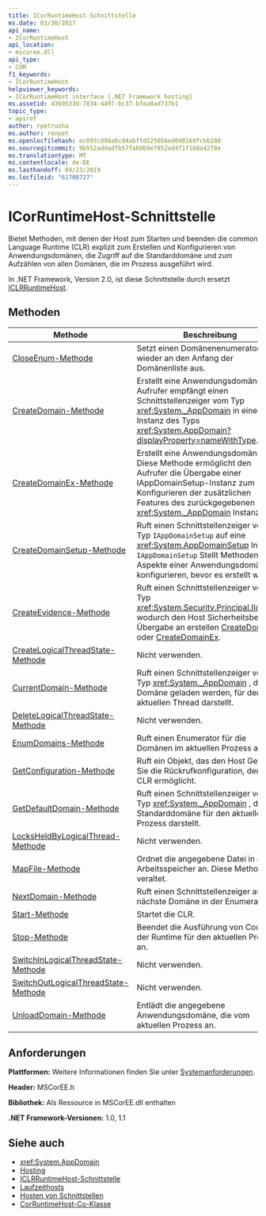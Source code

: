 ```yaml
---
title: ICorRuntimeHost-Schnittstelle
ms.date: 03/30/2017
api_name:
- ICorRuntimeHost
api_location:
- mscoree.dll
api_type:
- COM
f1_keywords:
- ICorRuntimeHost
helpviewer_keywords:
- ICorRuntimeHost interface [.NET Framework hosting]
ms.assetid: 4369533d-7834-4497-bc37-bfea0ad737b1
topic_type:
- apiref
author: rpetrusha
ms.author: ronpet
ms.openlocfilehash: ec893c898a6cd4abffd525056ed0d0169fcbb288
ms.sourcegitcommit: 9b552addadfb57fab0b9e7852ed4f1f1b8a42f8e
ms.translationtype: MT
ms.contentlocale: de-DE
ms.lasthandoff: 04/23/2019
ms.locfileid: "61700727"
---
```

# <a name="icorruntimehost-interface"></a>ICorRuntimeHost-Schnittstelle
Bietet Methoden, mit denen der Host zum Starten und beenden die common Language Runtime (CLR) explizit zum Erstellen und Konfigurieren von Anwendungsdomänen, die Zugriff auf die Standarddomäne und zum Aufzählen von allen Domänen, die im Prozess ausgeführt wird.  
  
 In .NET Framework, Version 2.0, ist diese Schnittstelle durch ersetzt [ICLRRuntimeHost](../../../../docs/framework/unmanaged-api/hosting/iclrruntimehost-interface.md).  
  
## <a name="methods"></a>Methoden  
  
|Methode|Beschreibung|  
|------------|-----------------|  
|[CloseEnum-Methode](../../../../docs/framework/unmanaged-api/hosting/icorruntimehost-closeenum-method.md)|Setzt einen Domänenenumerator wieder an den Anfang der Domänenliste aus.|  
|[CreateDomain-Methode](../../../../docs/framework/unmanaged-api/hosting/icorruntimehost-createdomain-method.md)|Erstellt eine Anwendungsdomäne. Der Aufrufer empfängt einen Schnittstellenzeiger vom Typ <xref:System._AppDomain> in eine Instanz des Typs <xref:System.AppDomain?displayProperty=nameWithType>.|  
|[CreateDomainEx-Methode](../../../../docs/framework/unmanaged-api/hosting/icorruntimehost-createdomainex-method.md)|Erstellt eine Anwendungsdomäne. Diese Methode ermöglicht den Aufrufer die Übergabe einer IAppDomainSetup-Instanz zum Konfigurieren der zusätzlichen Features des zurückgegebenen <xref:System._AppDomain> Instanz.|  
|[CreateDomainSetup-Methode](../../../../docs/framework/unmanaged-api/hosting/icorruntimehost-createdomainsetup-method.md)|Ruft einen Schnittstellenzeiger vom Typ `IAppDomainSetup` auf eine <xref:System.AppDomainSetup> Instanz. `IAppDomainSetup` Stellt Methoden zum Aspekte einer Anwendungsdomäne zu konfigurieren, bevor es erstellt wird.|  
|[CreateEvidence-Methode](../../../../docs/framework/unmanaged-api/hosting/icorruntimehost-createevidence-method.md)|Ruft einen Schnittstellenzeiger vom Typ <xref:System.Security.Principal.IIdentity>, wodurch den Host Sicherheitsbeweis Übergabe an erstellen [CreateDomain](../../../../docs/framework/unmanaged-api/hosting/icorruntimehost-createdomain-method.md) oder [CreateDomainEx](../../../../docs/framework/unmanaged-api/hosting/icorruntimehost-createdomainex-method.md).|  
|[CreateLogicalThreadState-Methode](../../../../docs/framework/unmanaged-api/hosting/icorruntimehost-createlogicalthreadstate-method.md)|Nicht verwenden.|  
|[CurrentDomain-Methode](../../../../docs/framework/unmanaged-api/hosting/icorruntimehost-currentdomain-method.md)|Ruft einen Schnittstellenzeiger vom Typ <xref:System._AppDomain> , das die Domäne geladen werden, für den aktuellen Thread darstellt.|  
|[DeleteLogicalThreadState-Methode](../../../../docs/framework/unmanaged-api/hosting/icorruntimehost-deletelogicalthreadstate-method.md)|Nicht verwenden.|  
|[EnumDomains-Methode](../../../../docs/framework/unmanaged-api/hosting/icorruntimehost-enumdomains-method.md)|Ruft einen Enumerator für die Domänen im aktuellen Prozess ab.|  
|[GetConfiguration-Methode](../../../../docs/framework/unmanaged-api/hosting/icorruntimehost-getconfiguration-method.md)|Ruft ein Objekt, das den Host Geben Sie die Rückrufkonfiguration, der die CLR ermöglicht.|  
|[GetDefaultDomain-Methode](../../../../docs/framework/unmanaged-api/hosting/icorruntimehost-getdefaultdomain-method.md)|Ruft einen Schnittstellenzeiger vom Typ <xref:System._AppDomain> , die die Standarddomäne für den aktuellen Prozess darstellt.|  
|[LocksHeldByLogicalThread-Methode](../../../../docs/framework/unmanaged-api/hosting/icorruntimehost-locksheldbylogicalthread-method.md)|Nicht verwenden.|  
|[MapFile-Methode](../../../../docs/framework/unmanaged-api/hosting/icorruntimehost-mapfile-method.md)|Ordnet die angegebene Datei in den Arbeitsspeicher an. Diese Methode ist veraltet.|  
|[NextDomain-Methode](../../../../docs/framework/unmanaged-api/hosting/icorruntimehost-nextdomain-method.md)|Ruft einen Schnittstellenzeiger auf die nächste Domäne in der Enumeration.|  
|[Start-Methode](../../../../docs/framework/unmanaged-api/hosting/icorruntimehost-start-method.md)|Startet die CLR.|  
|[Stop-Methode](../../../../docs/framework/unmanaged-api/hosting/icorruntimehost-stop-method.md)|Beendet die Ausführung von Code in der Runtime für den aktuellen Prozess an.|  
|[SwitchInLogicalThreadState-Methode](../../../../docs/framework/unmanaged-api/hosting/icorruntimehost-switchinlogicalthreadstate-method.md)|Nicht verwenden.|  
|[SwitchOutLogicalThreadState-Methode](../../../../docs/framework/unmanaged-api/hosting/icorruntimehost-switchoutlogicalthreadstate-method.md)|Nicht verwenden.|  
|[UnloadDomain-Methode](../../../../docs/framework/unmanaged-api/hosting/icorruntimehost-unloaddomain-method.md)|Entlädt die angegebene Anwendungsdomäne, die vom aktuellen Prozess an.|  
  
## <a name="requirements"></a>Anforderungen  
 **Plattformen:** Weitere Informationen finden Sie unter [Systemanforderungen](../../../../docs/framework/get-started/system-requirements.md).  
  
 **Header:** MSCorEE.h  
  
 **Bibliothek:** Als Ressource in MSCorEE.dll enthalten  
  
 **.NET Framework-Versionen:** 1.0, 1.1  
  
## <a name="see-also"></a>Siehe auch

- <xref:System.AppDomain>
- [Hosting](../../../../docs/framework/unmanaged-api/hosting/index.md)
- [ICLRRuntimeHost-Schnittstelle](../../../../docs/framework/unmanaged-api/hosting/iclrruntimehost-interface.md)
- [Laufzeithosts](https://docs.microsoft.com/previous-versions/dotnet/netframework-4.0/a51xd4ze(v=vs.100))
- [Hosten von Schnittstellen](../../../../docs/framework/unmanaged-api/hosting/hosting-interfaces.md)
- [CorRuntimeHost-Co-Klasse](../../../../docs/framework/unmanaged-api/hosting/corruntimehost-coclass.md)
